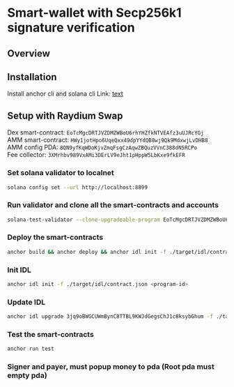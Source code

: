 # Smart-wallet with Secp256k1 signature verification

## Overview

## Installation
Install anchor cli and solana cli
Link: [text](https://solana.com/docs/intro/installation)

## Setup with Raydium Swap

Dex smart-contract: `EoTcMgcDRTJVZDMZWBoU6rhYHZfkNTVEAfz3uUJRcYGj`\
AMM smart-contract: `HWy1jotHpo6UqeQxx49dpYYdQB8wj9Qk9MdxwjLvDHB8`\
AMM config PDA: `8QN9yfKqWDoKjvZmqFsgCzAqwZBQuzVVnC388dN5RCPo`\
Fee collector: `3XMrhbv989VxAMi3DErLV9eJht1pHppW5LbKxe9fkEFR`

### Set solana validator to localnet

```bash
solana config set --url http://localhost:8899
```

### Run validator and clone all the smart-contracts and accounts

```bash
solana-test-validator --clone-upgradeable-program EoTcMgcDRTJVZDMZWBoU6rhYHZfkNTVEAfz3uUJRcYGj --clone-upgradeable-program HWy1jotHpo6UqeQxx49dpYYdQB8wj9Qk9MdxwjLvDHB8 --clone 8QN9yfKqWDoKjvZmqFsgCzAqwZBQuzVVnC388dN5RCPo --clone 3XMrhbv989VxAMi3DErLV9eJht1pHppW5LbKxe9fkEFR --url devnet --reset
```

### Deploy the smart-contracts

```bash
anchor build && anchor deploy && anchor idl init -f ./target/idl/contract.json <program-id>

```

### Init IDL

```bash
anchor idl init -f ./target/idl/contract.json <program-id>
```

### Update IDL

```bash
anchor idl upgrade 3jq9oBWGCUWmBynC8TTBL9KWJdGegsChJ1c8ksybGhum -f ./target/idl/contract.json
```

### Test the smart-contracts

```bash
anchor run test
```

### Signer and payer, must popup money to pda (Root pda must empty pda)